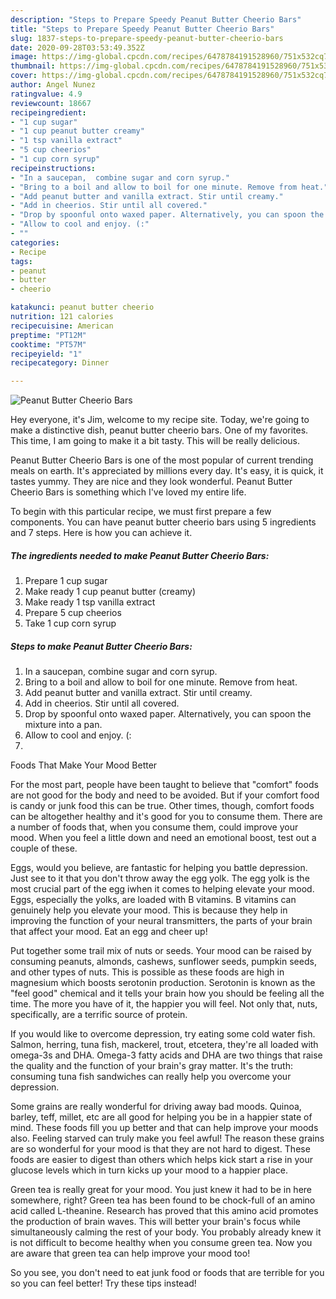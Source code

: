 ```yaml
---
description: "Steps to Prepare Speedy Peanut Butter Cheerio Bars"
title: "Steps to Prepare Speedy Peanut Butter Cheerio Bars"
slug: 1837-steps-to-prepare-speedy-peanut-butter-cheerio-bars
date: 2020-09-28T03:53:49.352Z
image: https://img-global.cpcdn.com/recipes/6478784191528960/751x532cq70/peanut-butter-cheerio-bars-recipe-main-photo.jpg
thumbnail: https://img-global.cpcdn.com/recipes/6478784191528960/751x532cq70/peanut-butter-cheerio-bars-recipe-main-photo.jpg
cover: https://img-global.cpcdn.com/recipes/6478784191528960/751x532cq70/peanut-butter-cheerio-bars-recipe-main-photo.jpg
author: Angel Nunez
ratingvalue: 4.9
reviewcount: 18667
recipeingredient:
- "1 cup sugar"
- "1 cup peanut butter creamy"
- "1 tsp vanilla extract"
- "5 cup cheerios"
- "1 cup corn syrup"
recipeinstructions:
- "In a saucepan,  combine sugar and corn syrup."
- "Bring to a boil and allow to boil for one minute. Remove from heat."
- "Add peanut butter and vanilla extract. Stir until creamy."
- "Add in cheerios. Stir until all covered."
- "Drop by spoonful onto waxed paper. Alternatively, you can spoon the mixture into a pan."
- "Allow to cool and enjoy. (:"
- ""
categories:
- Recipe
tags:
- peanut
- butter
- cheerio

katakunci: peanut butter cheerio 
nutrition: 121 calories
recipecuisine: American
preptime: "PT12M"
cooktime: "PT57M"
recipeyield: "1"
recipecategory: Dinner

---
```



![Peanut Butter Cheerio Bars](https://img-global.cpcdn.com/recipes/6478784191528960/751x532cq70/peanut-butter-cheerio-bars-recipe-main-photo.jpg)

Hey everyone, it's Jim, welcome to my recipe site. Today, we're going to make a distinctive dish, peanut butter cheerio bars. One of my favorites. This time, I am going to make it a bit tasty. This will be really delicious.



Peanut Butter Cheerio Bars is one of the most popular of current trending meals on earth. It's appreciated by millions every day. It's easy, it is quick, it tastes yummy. They are nice and they look wonderful. Peanut Butter Cheerio Bars is something which I've loved my entire life.


To begin with this particular recipe, we must first prepare a few components. You can have peanut butter cheerio bars using 5 ingredients and 7 steps. Here is how you can achieve it.

<!--inarticleads1-->

##### The ingredients needed to make Peanut Butter Cheerio Bars:

1. Prepare 1 cup sugar
1. Make ready 1 cup peanut butter (creamy)
1. Make ready 1 tsp vanilla extract
1. Prepare 5 cup cheerios
1. Take 1 cup corn syrup




<!--inarticleads2-->

##### Steps to make Peanut Butter Cheerio Bars:

1. In a saucepan,  combine sugar and corn syrup.
1. Bring to a boil and allow to boil for one minute. Remove from heat.
1. Add peanut butter and vanilla extract. Stir until creamy.
1. Add in cheerios. Stir until all covered.
1. Drop by spoonful onto waxed paper. Alternatively, you can spoon the mixture into a pan.
1. Allow to cool and enjoy. (:
1. 




Foods That Make Your Mood Better


For the most part, people have been taught to believe that "comfort" foods are not good for the body and need to be avoided. But if your comfort food is candy or junk food this can be true. Other times, though, comfort foods can be altogether healthy and it's good for you to consume them. There are a number of foods that, when you consume them, could improve your mood. When you feel a little down and need an emotional boost, test out a couple of these.

Eggs, would you believe, are fantastic for helping you battle depression. Just see to it that you don't throw away the egg yolk. The egg yolk is the most crucial part of the egg iwhen it comes to helping elevate your mood. Eggs, especially the yolks, are loaded with B vitamins. B vitamins can genuinely help you elevate your mood. This is because they help in improving the function of your neural transmitters, the parts of your brain that affect your mood. Eat an egg and cheer up!

Put together some trail mix of nuts or seeds. Your mood can be raised by consuming peanuts, almonds, cashews, sunflower seeds, pumpkin seeds, and other types of nuts. This is possible as these foods are high in magnesium which boosts serotonin production. Serotonin is known as the "feel good" chemical and it tells your brain how you should be feeling all the time. The more you have of it, the happier you will feel. Not only that, nuts, specifically, are a terrific source of protein.

If you would like to overcome depression, try eating some cold water fish. Salmon, herring, tuna fish, mackerel, trout, etcetera, they're all loaded with omega-3s and DHA. Omega-3 fatty acids and DHA are two things that raise the quality and the function of your brain's gray matter. It's the truth: consuming tuna fish sandwiches can really help you overcome your depression. 

Some grains are really wonderful for driving away bad moods. Quinoa, barley, teff, millet, etc are all good for helping you be in a happier state of mind. These foods fill you up better and that can help improve your moods also. Feeling starved can truly make you feel awful! The reason these grains are so wonderful for your mood is that they are not hard to digest. These foods are easier to digest than others which helps kick start a rise in your glucose levels which in turn kicks up your mood to a happier place.

Green tea is really great for your mood. You just knew it had to be in here somewhere, right? Green tea has been found to be chock-full of an amino acid called L-theanine. Research has proved that this amino acid promotes the production of brain waves. This will better your brain's focus while simultaneously calming the rest of your body. You probably already knew it is not difficult to become healthy when you consume green tea. Now you are aware that green tea can help improve your mood too!

So you see, you don't need to eat junk food or foods that are terrible for you so you can feel better! Try  these tips  instead!

